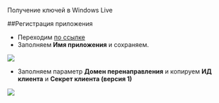 Получение ключей в Windows Live

##Регистрация приложения

* Переходим [по ссылке][1]
* Заполняем **Имя приложения** и сохраняем.

[![](http://file.modx.pro/files/a/1/6/a16d0232acf777a27d101186625cdcacs.jpg)](http://file.modx.pro/files/a/1/6/a16d0232acf777a27d101186625cdcac.png)

* Заполняем параметр **Домен перенаправления** и копируем **ИД клиента** и **Секрет клиента (версия 1)**

[![](http://file.modx.pro/files/4/b/6/4b605004d5787de4c7119179c39a6b37s.jpg)](http://file.modx.pro/files/4/b/6/4b605004d5787de4c7119179c39a6b37.png)


[1]: https://account.live.com/developers/applications/create